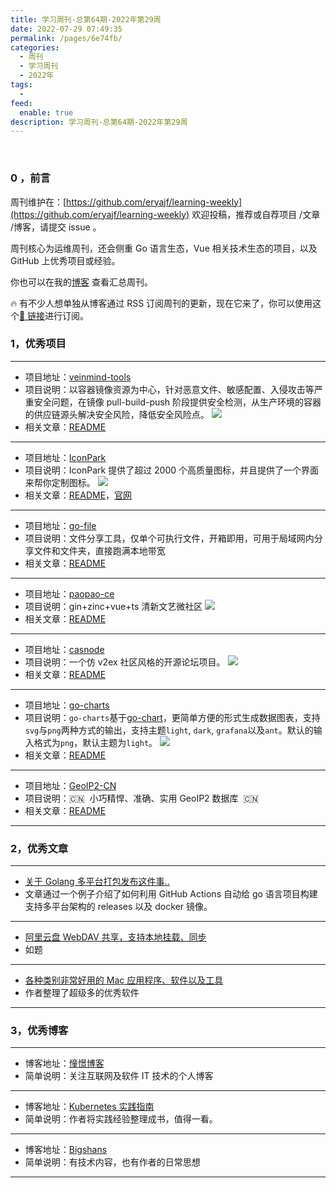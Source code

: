 ```yaml
---
title: 学习周刊-总第64期-2022年第29周
date: 2022-07-29 07:49:35
permalink: /pages/6e74fb/
categories:
  - 周刊
  - 学习周刊
  - 2022年
tags:
  -
feed:
  enable: true
description: 学习周刊-总第64期-2022年第29周
---
```


<br><ArticleTopAd></ArticleTopAd>

### 0 ，前言

周刊维护在：[https://github.com/eryajf/learning-weekly](https://github.com/eryajf/learning-weekly) 欢迎投稿，推荐或自荐项目 /文章 /博客，请提交 issue 。

周刊核心为运维周刊，还会侧重 Go 语言生态，Vue 相关技术生态的项目，以及 GitHub 上优秀项目或经验。

你也可以在我的[博客](https://wiki.eryajf.net/learning-weekly/) 查看汇总周刊。

🔥 有不少人想单独从博客通过 RSS 订阅周刊的更新，现在它来了，你可以使用这个[🔗 链接](https://wiki.eryajf.net/learning-weekly.xml)进行订阅。

### 1，优秀项目

---

- 项目地址：[veinmind-tools](https://github.com/chaitin/veinmind-tools)
- 项目说明：以容器镜像资源为中心，针对恶意文件、敏感配置、入侵攻击等严重安全问题，在镜像 pull-build-push 阶段提供安全检测，从生产环境的容器的供应链源头解决安全风险，降低安全风险点。
  ![](http://t.eryajf.net/imgs/2022/07/24d0d3fca95753d8.gif)
- 相关文章：[README](https://github.com/chaitin/veinmind-tools#readme)

---

- 项目地址：[IconPark](https://github.com/bytedance/IconPark)
- 项目说明：IconPark 提供了超过 2000 个高质量图标，并且提供了一个界面来帮你定制图标。
  ![](http://t.eryajf.net/imgs/2022/07/327533dcaf44d43a.gif)
- 相关文章：[README](https://github.com/bytedance/IconPark/blob/master/README.zh-CN.md)，[官网](https://iconpark.oceanengine.com/)

---

- 项目地址：[go-file](https://github.com/songquanpeng/go-file)
- 项目说明：文件分享工具，仅单个可执行文件，开箱即用，可用于局域网内分享文件和文件夹，直接跑满本地带宽
- 相关文章：[README](https://github.com/songquanpeng/go-file#readme)

---

- 项目地址：[paopao-ce](https://github.com/rocboss/paopao-ce)
- 项目说明：gin+zinc+vue+ts 清新文艺微社区
  ![](http://t.eryajf.net/imgs/2022/07/99d835787e559f93.jpg)
- 相关文章：[README](https://github.com/rocboss/paopao-ce#readme)

---

- 项目地址：[casnode](https://github.com/casbin/casnode)
- 项目说明：一个仿 v2ex 社区风格的开源论坛项目。
  ![](http://t.eryajf.net/imgs/2022/07/96d81d2ace408a5b.png)
- 相关文章：[README](https://github.com/casbin/casnode#readme)

---

- 项目地址：[go-charts](https://github.com/vicanso/go-charts)
- 项目说明：`go-charts`基于[go-chart](https://github.com/wcharczuk/go-chart)，更简单方便的形式生成数据图表，支持`svg`与`png`两种方式的输出，支持主题`light`, `dark`, `grafana`以及`ant`。默认的输入格式为`png`，默认主题为`light`。
  ![](http://t.eryajf.net/imgs/2022/07/cc11763fc336a628.png)
- 相关文章：[README](https://github.com/vicanso/go-charts/blob/main/README_zh.md)

---

- 项目地址：[GeoIP2-CN](https://github.com/Hackl0us/GeoIP2-CN)
- 项目说明：🇨🇳  小巧精悍、准确、实用 GeoIP2 数据库  🇨🇳
- 相关文章：[README](https://github.com/Hackl0us/GeoIP2-CN#readme)

---

### 2，优秀文章

---

- [关于 Golang 多平台打包发布这件事..](https://github.com/LeslieLeung/go-multiplatform-docker/blob/main/doc/README.md)
- 文章通过一个例子介绍了如何利用 GitHub Actions 自动给 go 语言项目构建支持多平台架构的 releases 以及 docker 镜像。

---

- [阿里云盘 WebDAV 共享，支持本地挂载、同步](https://sleele.com/2021/08/03/webdav-aliyundriver/)
- 如题

---

- [各种类别非常好用的 Mac 应用程序、软件以及工具](https://www.ouq.net/%E5%90%84%E7%A7%8D%E7%B1%BB%E5%88%AB%E9%9D%9E%E5%B8%B8%E5%A5%BD%E7%94%A8%E7%9A%84-mac-%E5%BA%94%E7%94%A8%E7%A8%8B%E5%BA%8F%E3%80%81%E8%BD%AF%E4%BB%B6%E4%BB%A5%E5%8F%8A%E5%B7%A5%E5%85%B7.html)
- 作者整理了超级多的优秀软件

---

### 3，优秀博客

---

- 博客地址：[憧憬博客](https://licoy.cn/)
- 简单说明：关注互联网及软件 IT 技术的个人博客

---

- 博客地址：[Kubernetes 实践指南](https://imroc.cc/kubernetes/)
- 简单说明：作者将实践经验整理成书，值得一看。

---

- 博客地址：[Bigshans](https://bigshans.github.io/)
- 简单说明：有技术内容，也有作者的日常思想

---


<br><ArticleTopAd></ArticleTopAd>
